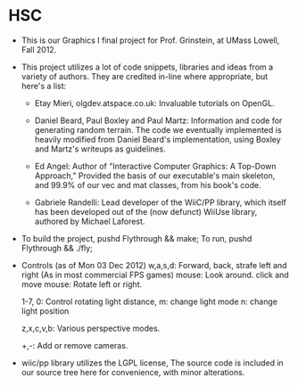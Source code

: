 HSC
===

- This is our Graphics I final project for Prof. Grinstein,
  at UMass Lowell, Fall 2012.

- This project utilizes a lot of code snippets, libraries and ideas from
  a variety of authors. They are credited in-line where appropriate, but here's a list:
  
  - Etay Mieri, olgdev.atspace.co.uk:
    	 Invaluable tutorials on OpenGL.  

  - Daniel Beard, Paul Boxley and Paul Martz:
    	   Information and code for generating random terrain.
	   The code we eventually implemented is heavily modified
	   from Daniel Beard's implementation, using Boxley and Martz's 
	   writeups as guidelines.

  - Ed Angel:
      Author of "Interactive Computer Graphics: A Top-Down Approach,"
      Provided the basis of our executable's main skeleton, 
      and 99.9% of our vec and mat classes, from his book's code.

  - Gabriele Randelli:
      Lead developer of the WiiC/PP library, which itself has been
      developed out of the (now defunct) WiiUse library, authored by
      Michael Laforest.


- To build the project, pushd Flythrough && make;
  To run, pushd Flythrough && ./fly;

- Controls (as of Mon 03 Dec 2012)
  w,a,s,d: Forward, back, strafe left and right (As in most commercial FPS games)
  mouse: Look around.
  click and move mouse: Rotate left or right.
  
  1-7, 0: Control rotating light distance,
  m: change light mode
  n: change light position

  z,x,c,v,b: Various perspective modes.

  +,-: Add or remove cameras.

- wiic/pp library utilizes the LGPL license,
  The source code is included in our source tree here for convenience,
  with minor alterations.